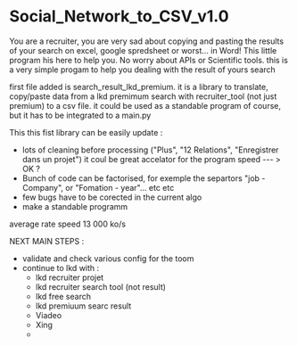 # Social_Network_to_CSV_v1.0
You are a recruiter, you are very sad about copying and pasting the results of your search on excel, google spredsheet or worst... in Word! This little program his here to help you. No worry about APIs or Scientific tools. this is a very simple progam to help you dealing with the result of yours search



first file added is search_result_lkd_premium.
it is a library to translate, copy/paste data from a lkd premimum search with recruiter_tool (not just premium) to a csv file.
it could be used as a standable program of course, but it has to be integrated to a main.py


This this fist library can be easily update : 
  - lots of cleaning before processing ("Plus", "12 Relations", "Enregistrer dans un projet") it coul be  great accelator for the program speed --- > OK ? 
  - Bunch of code can be factorised, for exemple the separtors "job - Company", or "Fomation - year"...
  etc etc
  - few bugs have to be corected in the current algo
  - make a standable programm
  
  
average rate speed 13 000 ko/s


NEXT MAIN STEPS : 
  - validate and check various config for the toom
  - continue to lkd with : 
    - lkd recruiter projet
    - lkd recruiter search tool (not result)
    - lkd free search
    - lkd premiuum searc result
    - Viadeo 
    - Xing 
    - 
